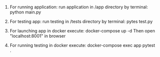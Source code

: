 
1. For running application: run application in /app directory by terminal: python main.py

2. For testing app: run testing in /tests directory by terminal: pytes test.py

3. For launching app in docker execute: docker-compose up -d
Then open "localhost:8001" in browser

4. For running testing in docker execute:
docker-compose exec app pytest .